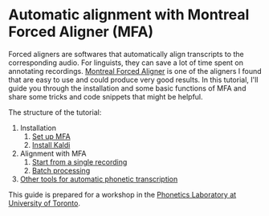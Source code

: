 # Automatic alignment with Montreal Forced Aligner (MFA)

 Forced aligners are softwares that automatically align transcripts to the corresponding audio. For linguists, they can save a lot of time spent on annotating recordings. [Montreal Forced Aligner](https://montreal-forced-aligner.readthedocs.io/en/latest/introduction.html) is one of the aligners I found that are easy to use and could produce very good results. In this tutorial, I'll guide you through the installation and some basic functions of MFA and share some tricks and code snippets that might be helpful.

The structure of the tutorial:
1. Installation
	1. [Set up MFA](Set_up_MFA.md)
	2. [Install Kaldi](Install_Kaldi.md)
2. Alignment with MFA
	1. [Start from a single recording](Start_from_a_single_recording.md)
	2. [Batch processing](Batch_processing.md)
3. [Other tools for automatic phonetic transcription](Other_tools_for_automatic_phonetic_transcription)

This guide is prepared for a workshop in the [Phonetics Laboratory at University of Toronto](http://www.utphonetics.ca).
